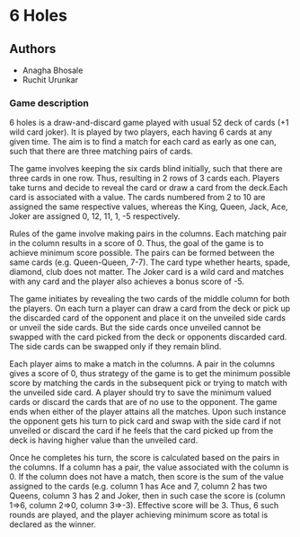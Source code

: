 # 6 Holes
## Authors
* Anagha Bhosale
* Ruchit Urunkar

### Game description

6 holes is a draw-and-discard game played with usual 52 deck of cards (+1 wild card joker). It is played by two players, each having 6 cards at any given time. The aim is to find a match for each card as early as one can, such that there are three matching pairs of cards.

The game involves keeping the six cards blind initially, such that there are three cards in one row. Thus, resulting in 2 rows of 3 cards each. Players take turns and decide to reveal the card or draw a card from the deck.Each card is associated with a value. The cards numbered from 2 to 10 are assigned the same respective values, whereas the King, Queen, Jack, Ace, Joker are assigned 0, 12, 11, 1, -5 respectively.

Rules of the game involve making pairs in the columns. Each matching pair in the column results in a score of 0. Thus, the goal of the game is to achieve minimum score possible. The pairs can be formed between the same cards (e.g. Queen-Queen, 7-7). The card type whether hearts, spade, diamond, club does not matter. The Joker card is a wild card and matches with any card and the player also achieves a bonus score of -5.

The game initiates by revealing the two cards of the middle column for both the players. On each turn a player can draw a card from the deck or pick up the discarded card of the opponent and place it on the unveiled side cards or unveil the side cards. But the side cards once unveiled cannot be swapped with the card picked from the deck or opponents discarded card. The side cards can be swapped only if they remain blind.

Each player aims to make a match in the columns. A pair in the columns gives a score of 0, thus strategy of the game is to get the minimum possible score by matching the cards in the subsequent pick or trying to match with the unveiled side card. A player should try to save the minimum valued cards or discard the cards that are of no use to the opponent. The game ends when either of the player attains all the matches. Upon such instance the opponent gets his turn to pick card and swap with the side card if not unveiled or discard the card if he feels that the card picked up from the deck is having higher value than the unveiled card.

Once he completes his turn, the score is calculated based on the pairs in the columns. If a column has a pair, the value associated with the column is 0. If the column does not have a match, then score is the sum of the value assigned to the cards (e.g. column 1 has Ace and 7, column 2 has two Queens, column 3 has 2 and Joker, then in such case the score is (column 1=>6, column 2=>0, column 3=>-3). Effective score will be 3. Thus, 6 such rounds are played, and the player achieving minimum score as total is declared as the winner.
